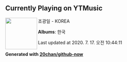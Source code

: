 ## Currently Playing on YTMusic

[<img align="left" width="100" src="https://lh3.googleusercontent.com/kezQwtykubRS-2XENms-V9fuUClpaLKfDkUjo-uOAN9Qk0-BKoVnSW1RQt7gqbIc2vsQccx8g6tgvZpO">](https://music.youtube.com/channel/UC7zZzWH3Dammxn0IL9_Z-ew)

조광일 - KOREA

**Albums**: 한국

Last updated at 2020. 7. 17. 오전 10:44:11

#### Generated with [20chan/github-now](https://github.com/20chan/github-now)


<!--
**20chan/20chan** is a ✨ _special_ ✨ repository because its `README.md` (this file) appears on your GitHub profile.

Here are some ideas to get you started:

- 🔭 I’m currently working on ...
- 🌱 I’m currently learning ...
- 👯 I’m looking to collaborate on ...
- 🤔 I’m looking for help with ...
- 💬 Ask me about ...
- 📫 How to reach me: ...
- 😄 Pronouns: ...
- ⚡ Fun fact: ...
-->
